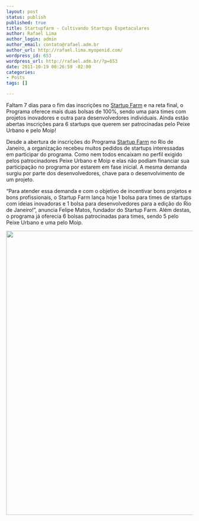 ```yaml
--- 
layout: post
status: publish
published: true
title: Startupfarm - Cultivando Startups Espetaculares
author: Rafael Lima
author_login: admin
author_email: contato@rafael.adm.br
author_url: http://rafael.lima.myopenid.com/
wordpress_id: 653
wordpress_url: http://rafael.adm.br/?p=653
date: 2011-10-19 00:26:59 -02:00
categories: 
- Posts
tags: []

---
```

Faltam 7 dias para o fim das inscrições no <a href="http://startupfarm.com.br" target="_blank">Startup Farm</a> e na reta final, o Programa oferece mais duas bolsas de 100%, sendo uma para times com projetos inovadores e outra para desenvolvedores individuais. Ainda estão abertas inscrições para 6 startups que querem ser patrocinadas pelo Peixe Urbano e pelo Moip!

Desde a abertura de inscrições do Programa <a href="http://startupfarm.com.br" target="_blank">Startup Farm</a> no Rio de Janeiro, a organização recebeu muitos pedidos de startups interessadas em participar do programa. Como nem todos encaixam no perfil exigido pelos patrocinadores Peixe Urbano e Moip e elas não podiam financiar sua participação no programa por estarem em fase inicial. A mesma demanda surgiu por parte dos desenvolvedores, chave para o desenvolvimento de um projeto.

“Para atender essa demanda e com o objetivo de incentivar bons projetos e bons profissionais, o Startup Farm lança hoje 1 bolsa para times de startups com ideias inovadoras e 1 bolsa para desenvolvedores para a edição do Rio de Janeiro!”, anuncia Felipe Matos, fundador do Startup Farm. Além destas, o programa já oferecia 6 bolsas patrocinadas para times, sendo 5 pelo Peixe Urbano e uma pelo Moip.

<a href="http://startupfarm.com.br" target="_blank"><img src="http://rafael.adm.br/wp-content/uploads/2011/10/2011.10.jpeg" alt="" title="2011.10" width="576" height="768" class="aligncenter size-full wp-image-654" style="border: 0" /></a>
